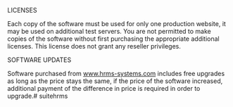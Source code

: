 LICENSES

Each copy of the software must be used for only one production website, it may be used on additional
test servers. You are not permitted to make copies of the software without first purchasing the
appropriate additional licenses. This license does not grant any reseller privileges.

SOFTWARE UPDATES

Software purchased from www.hrms-systems.com includes free upgrades as long as the price stays the
same, if the price of the software increased, additional payment of the difference in price is required in
order to upgrade.# suitehrms
